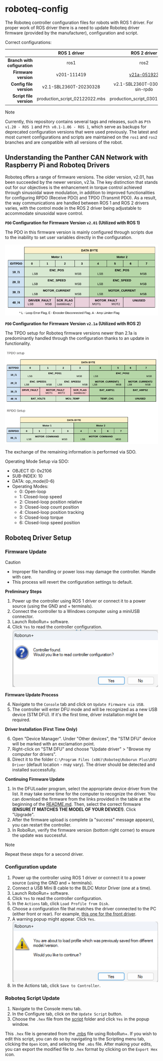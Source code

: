 # roboteq-config

The Roboteq controller configuration files for robots with ROS 1 driver. For proper work of ROS driver there is a need to update Roboteq driver firmware (provided by the manufacturer), configuration and script.

Correct configurations:

|                              |          ROS 1 driver          |          ROS 2 driver           |
| ---------------------------: | :----------------------------: | :-----------------------------: |
| **Branch with cofiguration** |              ros1              |              ros2               |
|         **Firmware version** |          v201-111419           |           [v21a-051923](https://www.roboteq.com/docman-list/motor-controllers-documents-and-files/nxtgen-downloads-1/firmware/1112-sbl2xxx-firmware-update-v21a-051923/file)           |
|      **Config file version** |     v2.1-SBL2360T-20230328     | v2.1-SBL2360T-03012024-sin-rpdo |
|      **Script file version** | production_script_02122022.mbs | production_script_03012024.mbs  |

> [!NOTE]
> Currently, this repository contains several tags and releases, such as `Pth v1.20 - ROS 1` and `Pth v0.1-1.06 - ROS 1`, which serve as backups for deprecated configuration versions that were used previously. The latest and most current configurations and scripts are maintained on the `ros1` and `ros2` branches and are compatible with all versions of the robot.

## Understanding the Panther CAN Network with Raspberry Pi and Roboteq Drivers

Roboteq offers a range of firmware versions. The older version, v2.01, has been succeeded by the newer version, v2.1a. The key distinction that stands out for our objectives is the enhancement in torque control achieved through sinusoidal wave modulation, in addition to improved functionalities for configuring RPDO (Receive PDO) and TPDO (Transmit PDO). As a result, the way communications are handled between ROS 1 and ROS 2 drivers varies, with the control mode in the ROS 2 driver being adjustable to accommodate sinusoidal wave control.

**`PDO` Configuration for Firmware Version `v2.01` (Utilized with ROS 1)**

The PDO in this firmware version is mainly configured through scripts due to the inability to set user variables directly in the configuration.

![img](./.docs/roboteq-script-for-201.png)

**`PDO` Configuration for Firmware Version `v2.1a` (Utilized with ROS 2)**

The TPDO setup for Roboteq firmware versions newer than 2.1a is predominantly handled through the configuration thanks to an update in functionality.

![img](./.docs/roboteq-script-for-21a.png)

The exchange of the remaining information is performed via SDO.

Operating Mode Setup via SDO:

- OBJECT ID: 0x2106
- SUB-INDEX: 10
- DATA: op_mode(0-6)
- Operating Modes:
  - 0: Open-loop
  - 1: Closed-loop speed
  - 2: Closed-loop position relative
  - 3: Closed-loop count position
  - 4: Closed-loop position tracking
  - 5: Closed-loop torque
  - 6: Closed-loop speed position

## Roboteq Driver Setup

### Firmware Update

> [!CAUTION]
> - Improper file handling or power loss may damage the controller. Handle with care.
> - This process will revert the configuration settings to default.

**Preliminary Steps**

1. Power up the controller using ROS 1 driver or connect it to a power source (using the GND and + terminals).
2. Connect the controller to a Windows computer using a miniUSB connector.
3. Launch RoboRun+ software.
4. Click `Yes` to read the controller configuration.
![img](./.docs/read-controller-req.png)

**Firmware Update Process**

4. Navigate to the `Console` tab and click on `Update Firmware via USB`.
5. The controller will enter DFU mode and will be recognized as a new USB device (STM DFU). If it's the first time, driver installation might be required.

**Driver Installation (First Time Only)**

6. Open "Device Manager". Under "Other devices", the "STM DFU" device will be marked with an exclamation point.
7. Right-click on "STM DFU" and choose "Update driver" > "Browse my computer for drivers".
8. Direct it to the folder `C:\Program Files (x86)\Roboteq\Roborun Plus\DFU Driver` (default location - may vary). The driver should be detected and installed successfully.

**Continuing Firmware Update**

1. In the DFULoader program, select the appropriate device driver from the list. It may take some time for the computer to recognize the driver. You can download the firmware from the links provided in the table at the beginning of the [README.md](README.md). Then, select the correct firmware **(ENSURE IT MATCHES THE MODEL OF YOUR DEVICE!)**.  Click "Upgrade".
2.  After the firmware upload is complete (a "success" message appears), you can restart the controller.
3.  In RoboRun, verify the firmware version (bottom right corner) to ensure the update was successful.

> [!NOTE]
> Repeat these steps for a second driver.

### Configuration update

1. Power up the controller using ROS 1 driver or connect it to a power source (using the GND and + terminals).
2. Connect a USB Mini B cable to the BLDC Motor Driver (one at a time).
3. Launch RoboRun+ software.
4. Click `Yes` to read the controller configuration.
5. In the `Actions` tab, click `Load Profile from Disk`.
6. Choose a configuration file that matches the driver connected to the PC (either front or rear). For example, [this one for the front driver](./configuration/front-v2.1-SBL2360T-20230328.cpr).
7. A warning popup might appear. Click `Yes`.
![img](./.docs/read-controller-warn.png)
8. In the Actions tab, click `Save to Controller`.

### Roboteq Script Update

1. Navigate to the Console menu tab.
2. In the Configure tab, click on the `Update Script` button.
3. Choose the `.hex` file from the [script](./script/) folder and click `Yes` in the popup window.

This `.hex` file is generated from the [.mbs](./script/production_script_02122022.mbs) file using RoboRun+. If you wish to edit this script, you can do so by navigating to the Scripting menu tab, clicking the `Open` icon, and selecting the `.mbs` file. After making your edits, you can export the modified file to `.hex` format by clicking on the `Export Hex` icon.
